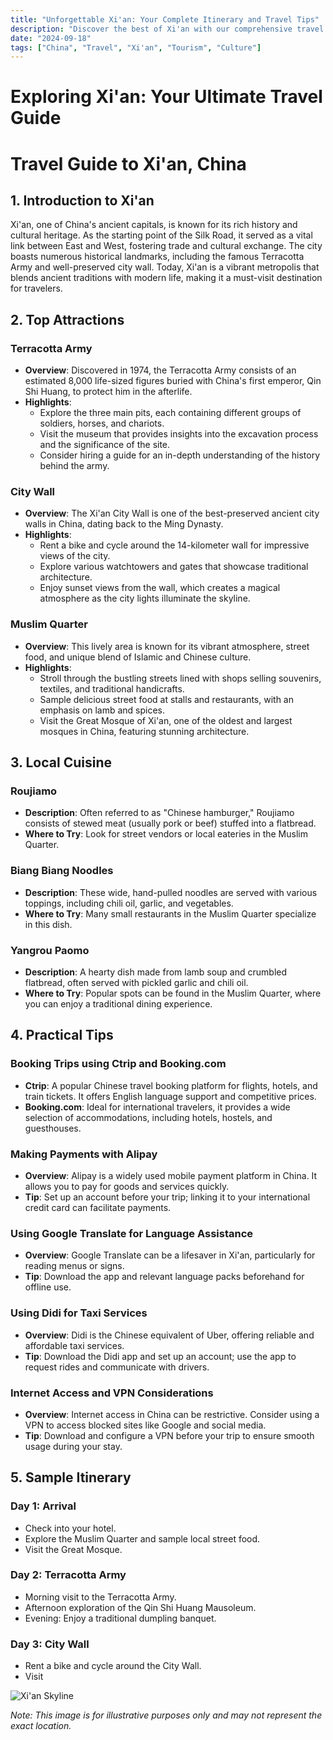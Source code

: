 ```yaml
---
title: "Unforgettable Xi'an: Your Complete Itinerary and Travel Tips"
description: "Discover the best of Xi'an with our comprehensive travel guide. Explore top attractions, savor local cuisine, and get insider tips for an unforgettable Chinese adventure."
date: "2024-09-18"
tags: ["China", "Travel", "Xi'an", "Tourism", "Culture"]
---
```


# Exploring Xi'an: Your Ultimate Travel Guide

# Travel Guide to Xi'an, China

## 1. Introduction to Xi'an
Xi'an, one of China's ancient capitals, is known for its rich history and cultural heritage. As the starting point of the Silk Road, it served as a vital link between East and West, fostering trade and cultural exchange. The city boasts numerous historical landmarks, including the famous Terracotta Army and well-preserved city wall. Today, Xi'an is a vibrant metropolis that blends ancient traditions with modern life, making it a must-visit destination for travelers.

## 2. Top Attractions

### Terracotta Army
- **Overview**: Discovered in 1974, the Terracotta Army consists of an estimated 8,000 life-sized figures buried with China's first emperor, Qin Shi Huang, to protect him in the afterlife.
- **Highlights**:
  - Explore the three main pits, each containing different groups of soldiers, horses, and chariots.
  - Visit the museum that provides insights into the excavation process and the significance of the site.
  - Consider hiring a guide for an in-depth understanding of the history behind the army.

### City Wall
- **Overview**: The Xi'an City Wall is one of the best-preserved ancient city walls in China, dating back to the Ming Dynasty.
- **Highlights**:
  - Rent a bike and cycle around the 14-kilometer wall for impressive views of the city.
  - Explore various watchtowers and gates that showcase traditional architecture.
  - Enjoy sunset views from the wall, which creates a magical atmosphere as the city lights illuminate the skyline.

### Muslim Quarter
- **Overview**: This lively area is known for its vibrant atmosphere, street food, and unique blend of Islamic and Chinese culture.
- **Highlights**:
  - Stroll through the bustling streets lined with shops selling souvenirs, textiles, and traditional handicrafts.
  - Sample delicious street food at stalls and restaurants, with an emphasis on lamb and spices.
  - Visit the Great Mosque of Xi'an, one of the oldest and largest mosques in China, featuring stunning architecture.

## 3. Local Cuisine

### Roujiamo
- **Description**: Often referred to as "Chinese hamburger," Roujiamo consists of stewed meat (usually pork or beef) stuffed into a flatbread.
- **Where to Try**: Look for street vendors or local eateries in the Muslim Quarter.

### Biang Biang Noodles
- **Description**: These wide, hand-pulled noodles are served with various toppings, including chili oil, garlic, and vegetables.
- **Where to Try**: Many small restaurants in the Muslim Quarter specialize in this dish.

### Yangrou Paomo
- **Description**: A hearty dish made from lamb soup and crumbled flatbread, often served with pickled garlic and chili oil.
- **Where to Try**: Popular spots can be found in the Muslim Quarter, where you can enjoy a traditional dining experience.

## 4. Practical Tips

### Booking Trips using Ctrip and Booking.com
- **Ctrip**: A popular Chinese travel booking platform for flights, hotels, and train tickets. It offers English language support and competitive prices.
- **Booking.com**: Ideal for international travelers, it provides a wide selection of accommodations, including hotels, hostels, and guesthouses.

### Making Payments with Alipay
- **Overview**: Alipay is a widely used mobile payment platform in China. It allows you to pay for goods and services quickly.
- **Tip**: Set up an account before your trip; linking it to your international credit card can facilitate payments.

### Using Google Translate for Language Assistance
- **Overview**: Google Translate can be a lifesaver in Xi'an, particularly for reading menus or signs.
- **Tip**: Download the app and relevant language packs beforehand for offline use.

### Using Didi for Taxi Services
- **Overview**: Didi is the Chinese equivalent of Uber, offering reliable and affordable taxi services.
- **Tip**: Download the Didi app and set up an account; use the app to request rides and communicate with drivers.

### Internet Access and VPN Considerations
- **Overview**: Internet access in China can be restrictive. Consider using a VPN to access blocked sites like Google and social media.
- **Tip**: Download and configure a VPN before your trip to ensure smooth usage during your stay.

## 5. Sample Itinerary

### Day 1: Arrival
- Check into your hotel.
- Explore the Muslim Quarter and sample local street food.
- Visit the Great Mosque.

### Day 2: Terracotta Army
- Morning visit to the Terracotta Army.
- Afternoon exploration of the Qin Shi Huang Mausoleum.
- Evening: Enjoy a traditional dumpling banquet.

### Day 3: City Wall
- Rent a bike and cycle around the City Wall.
- Visit

<img src="https://source.unsplash.com/1600x900/?Xi'an,cityscape" alt="Xi'an Skyline" loading="lazy">

*Note: This image is for illustrative purposes only and may not represent the exact location.*

